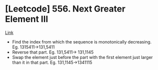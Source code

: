 # [Leetcode] 556. Next Greater Element III

[Link](https://leetcode.com/problems/next-greater-element-iii)

* Find the index from which the sequence is monotonically decreasing. Eg. 1315411->131,5411
* Reverse that part. Eg. 131,5411-> 131,1145
* Swap the element just before the part with the first element just larger than it in that part. Eg. 131,1145->1341115
